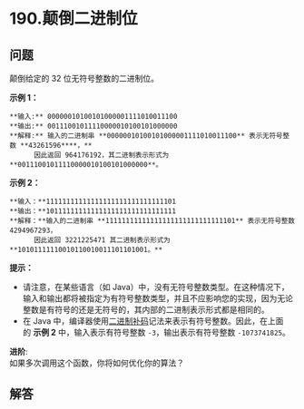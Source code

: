 # 190.颠倒二进制位

## 问题

颠倒给定的 32 位无符号整数的二进制位。

**示例 1：**

```
**输入:** 00000010100101000001111010011100
**输出:** 00111001011110000010100101000000
**解释:** 输入的二进制串 **00000010100101000001111010011100** 表示无符号整数 **43261596****，**
      因此返回 964176192，其二进制表示形式为 **00111001011110000010100101000000**。
```

**示例 2：**

```
**输入：**11111111111111111111111111111101
**输出：**10111111111111111111111111111111
**解释：**输入的二进制串 **11111111111111111111111111111101** 表示无符号整数 4294967293，
      因此返回 3221225471 其二进制表示形式为 **10101111110010110010011101101001。**
```

**提示：**

* 请注意，在某些语言（如 Java）中，没有无符号整数类型。在这种情况下，输入和输出都将被指定为有符号整数类型，并且不应影响您的实现，因为无论整数是有符号的还是无符号的，其内部的二进制表示形式都是相同的。
* 在 Java 中，编译器使用[二进制补码](https://baike.baidu.com/item/二进制补码/5295284)记法来表示有符号整数。因此，在上面的 **示例 2** 中，输入表示有符号整数 `-3`，输出表示有符号整数 `-1073741825`。

**进阶**:  
如果多次调用这个函数，你将如何优化你的算法？



## 解答

